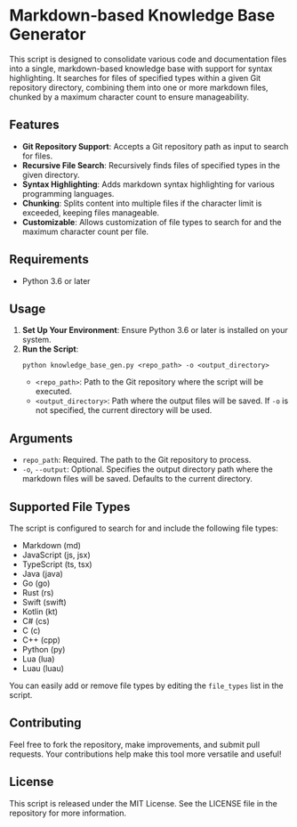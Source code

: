 
# Markdown-based Knowledge Base Generator

This script is designed to consolidate various code and documentation files into a single, markdown-based knowledge base with support for syntax highlighting. It searches for files of specified types within a given Git repository directory, combining them into one or more markdown files, chunked by a maximum character count to ensure manageability.

## Features

- **Git Repository Support**: Accepts a Git repository path as input to search for files.
- **Recursive File Search**: Recursively finds files of specified types in the given directory.
- **Syntax Highlighting**: Adds markdown syntax highlighting for various programming languages.
- **Chunking**: Splits content into multiple files if the character limit is exceeded, keeping files manageable.
- **Customizable**: Allows customization of file types to search for and the maximum character count per file.

## Requirements

- Python 3.6 or later

## Usage

1. **Set Up Your Environment**: Ensure Python 3.6 or later is installed on your system.
2. **Run the Script**:
   ```
   python knowledge_base_gen.py <repo_path> -o <output_directory>
   ```
   - `<repo_path>`: Path to the Git repository where the script will be executed.
   - `<output_directory>`: Path where the output files will be saved. If `-o` is not specified, the current directory will be used.

## Arguments

- `repo_path`: Required. The path to the Git repository to process.
- `-o`, `--output`: Optional. Specifies the output directory path where the markdown files will be saved. Defaults to the current directory.

## Supported File Types

The script is configured to search for and include the following file types:
- Markdown (md)
- JavaScript (js, jsx)
- TypeScript (ts, tsx)
- Java (java)
- Go (go)
- Rust (rs)
- Swift (swift)
- Kotlin (kt)
- C# (cs)
- C (c)
- C++ (cpp)
- Python (py)
- Lua (lua)
- Luau (luau)

You can easily add or remove file types by editing the `file_types` list in the script.

## Contributing

Feel free to fork the repository, make improvements, and submit pull requests. Your contributions help make this tool more versatile and useful!

## License

This script is released under the MIT License. See the LICENSE file in the repository for more information.
